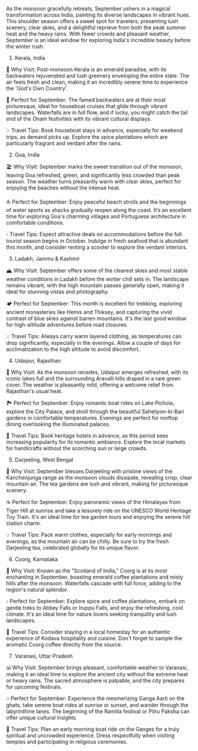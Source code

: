 As the monsoon gracefully retreats, September ushers in a magical transformation across India, painting its diverse landscapes in vibrant hues. This shoulder season offers a sweet spot for travelers, presenting lush scenery, clear skies, and a delightful reprieve from both the peak summer heat and the heavy rains. With fewer crowds and pleasant weather, September is an ideal window for exploring India's incredible beauty before the winter rush.

1. Kerala, India

🌴 Why Visit: Post-monsoon Kerala is an emerald paradise, with its backwaters rejuvenated and lush greenery enveloping the entire state. The air feels fresh and clean, making it an incredibly serene time to experience the 'God's Own Country'.

🛶 Perfect for September: The famed backwaters are at their most picturesque, ideal for houseboat cruises that glide through vibrant landscapes. Waterfalls are in full flow, and if lucky, you might catch the tail end of the Onam festivities with its vibrant cultural displays.

💡 Travel Tips: Book houseboat stays in advance, especially for weekend trips, as demand picks up. Explore the spice plantations which are particularly fragrant and verdant after the rains.

2. Goa, India

🏖️ Why Visit: September marks the sweet transition out of the monsoon, leaving Goa refreshed, green, and significantly less crowded than peak season. The weather turns pleasantly warm with clear skies, perfect for enjoying the beaches without the intense heat.

⛵ Perfect for September: Enjoy peaceful beach strolls and the beginnings of water sports as shacks gradually reopen along the coast. It’s an excellent time for exploring Goa's charming villages and Portuguese architecture in comfortable conditions.

💧 Travel Tips: Expect attractive deals on accommodations before the full tourist season begins in October. Indulge in fresh seafood that is abundant this month, and consider renting a scooter to explore the verdant interiors.

3. Ladakh, Jammu & Kashmir

🏔️ Why Visit: September offers some of the clearest skies and most stable weather conditions in Ladakh before the winter chill sets in. The landscape remains vibrant, with the high mountain passes generally open, making it ideal for stunning vistas and photography.

🏕️ Perfect for September: This month is excellent for trekking, exploring ancient monasteries like Hemis and Thiksey, and capturing the vivid contrast of blue skies against barren mountains. It's the last good window for high-altitude adventures before road closures.

💡 Travel Tips: Always carry warm layered clothing, as temperatures can drop significantly, especially in the evenings. Allow a couple of days for acclimatization to the high altitude to avoid discomfort.

4. Udaipur, Rajasthan

👑 Why Visit: As the monsoon recedes, Udaipur emerges refreshed, with its iconic lakes full and the surrounding Aravalli hills draped in a rare green cover. The weather is pleasantly mild, offering a welcome relief from Rajasthan's usual heat.

🏞️ Perfect for September: Enjoy romantic boat rides on Lake Pichola, explore the City Palace, and stroll through the beautiful Saheliyon-ki-Bari gardens in comfortable temperatures. Evenings are perfect for rooftop dining overlooking the illuminated palaces.

🍲 Travel Tips: Book heritage hotels in advance, as this period sees increasing popularity for its romantic ambiance. Explore the local markets for handicrafts without the scorching sun or large crowds.

5. Darjeeling, West Bengal

🚂 Why Visit: September blesses Darjeeling with pristine views of the Kanchenjunga range as the monsoon clouds dissipate, revealing crisp, clear mountain air. The tea gardens are lush and vibrant, making for picturesque scenery.

☕ Perfect for September: Enjoy panoramic views of the Himalayas from Tiger Hill at sunrise and take a leisurely ride on the UNESCO World Heritage Toy Train. It's an ideal time for tea garden tours and enjoying the serene hill station charm.

💡 Travel Tips: Pack warm clothes, especially for early mornings and evenings, as the mountain air can be chilly. Be sure to try the fresh Darjeeling tea, celebrated globally for its unique flavor.

6. Coorg, Karnataka

🌿 Why Visit: Known as the "Scotland of India," Coorg is at its most enchanting in September, boasting emerald coffee plantations and misty hills after the monsoon. Waterfalls cascade with full force, adding to the region's natural splendor.

💧 Perfect for September: Explore spice and coffee plantations, embark on gentle treks to Abbey Falls or Iruppu Falls, and enjoy the refreshing, cool climate. It's an ideal time for nature lovers seeking tranquility and lush landscapes.

🥾 Travel Tips: Consider staying in a local homestay for an authentic experience of Kodava hospitality and cuisine. Don't forget to sample the aromatic Coorg coffee directly from the source.

7. Varanasi, Uttar Pradesh

🕉️ Why Visit: September brings pleasant, comfortable weather to Varanasi, making it an ideal time to explore the ancient city without the extreme heat or heavy rains. The sacred atmosphere is palpable, and the city prepares for upcoming festivals.

🎶 Perfect for September: Experience the mesmerizing Ganga Aarti on the ghats, take serene boat rides at sunrise or sunset, and wander through the labyrinthine lanes. The beginning of the Ramlila festival or Pitru Paksha can offer unique cultural insights.

🛶 Travel Tips: Plan an early morning boat ride on the Ganges for a truly spiritual and uncrowded experience. Dress respectfully when visiting temples and participating in religious ceremonies.